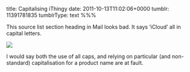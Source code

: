 title: Capitalising iThingy
date: 2011-10-13T11:02:06+0000
tumblr: 11391781835
tumblrType: text
%%%

This source list section heading in Mail looks bad. It says ‘iCloud’ all in capital letters. 

![](tumblr_lsz3gvxGhk1qb1802.png)

I would say both the use of all caps, and relying on particular (and non-standard) capitalisation for a product name are at fault. 

